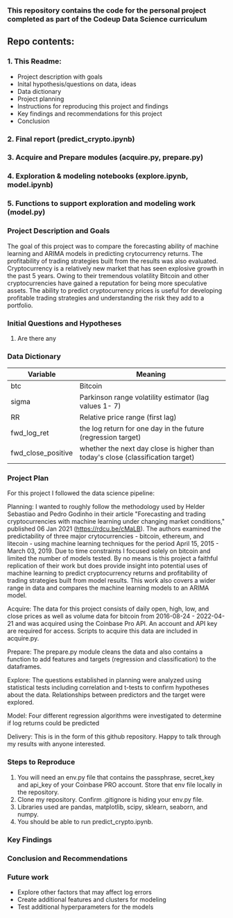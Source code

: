 ### This repository contains the code for the personal project completed as part of the Codeup Data Science curriculum

## Repo contents:
### 1. This Readme:
- Project description with goals
- Inital hypothesis/questions on data, ideas
- Data dictionary
- Project planning
- Instructions for reproducing this project and findings
- Key findings and recommendations for this project
- Conclusion
### 2. Final report (predict_crypto.ipynb)
### 3. Acquire and Prepare modules (acquire.py, prepare.py)
### 4. Exploration & modeling notebooks (explore.ipynb, model.ipynb)
### 5. Functions to support exploration and modeling work (model.py)

### Project Description and Goals

The goal of this project was to compare the forecasting ability of machine learning and ARIMA models in predicting crytocurrency returns. The profitability of trading strategies built from the results was also evaluated. Cryptocurrency is a relatively new market that has seen explosive growth in the past 5 years. Owing to their tremendous volatility Bitcoin and other cryptocurrencies have gained a reputation for being more speculative assets. The ability to predict cryptocurrency prices is useful for developing profitable trading strategies and understanding the risk they add to a portfolio.

### Initial Questions and Hypotheses

1. Are there any 


### Data Dictionary

| Variable    | Meaning     |
| ----------- | ----------- |
| btc   |  Bitcoin       |
| sigma |  Parkinson range volatility estimator (lag values 1- 7)     |
| RR    |  Relative price range (first lag)   |
| fwd_log_ret   |  the log return for one day in the future (regression target)   |
| fwd_close_positive    |  whether the next day close is higher than today's close (classification target)  |


### Project Plan

For this project I followed the data science pipeline:

Planning: I wanted to roughly follow the methodology used by Helder Sebastiao and Pedro Godinho in their article "Forecasting and trading cryptocurrencies with machine learning under changing market conditions," published 06 Jan 2021 (https://rdcu.be/cMaLB). The authors examined the predictability of three major crytocurrencies - bitcoin, ethereum, and litecoin - using machine learning techniques for the period April 15, 2015 - March 03, 2019. Due to time constraints I focused solely on bitcoin and limited the number of models tested. By no means is this project a faithful replication of their work but does provide insight into potential uses of machine learning to predict cryptocurrency returns and profitability of trading strategies built from model results. This work also covers a wider range in data and compares the machine learning models to an ARIMA model.

Acquire: The data for this project consists of daily open, high, low, and close prices as well as volume data for bitcoin from 2016-08-24 - 2022-04-21 and was acquired using the Coinbase Pro API. An account and API key are required for access. Scripts to acquire this data are included in acquire.py.

Prepare: The prepare.py module cleans the data and also contains a function to add features and targets (regression and classification) to the dataframes. 

Explore: The questions established in planning were analyzed using statistical tests including correlation and t-tests to confirm hypotheses about the data. Relationships between predictors and the target were explored. 

Model: Four different regression algorithms were investigated to determine if log returns could be predicted

Delivery: This is in the form of this github repository. Happy to talk through my results with anyone interested.

### Steps to Reproduce
1. You will need an env.py file that contains the passphrase, secret_key and api_key of your Coinbase PRO account. Store that env file locally in the repository. 
2. Clone my repository. Confirm .gitignore is hiding your env.py file.
3. Libraries used are pandas, matplotlib, scipy, sklearn, seaborn, and numpy.
4. You should be able to run predict_crypto.ipynb.

### Key Findings 


### Conclusion and Recommendations

### Future work

- Explore other factors that may affect log errors
- Create additional features and clusters for modeling
- Test additional hyperparameters for the models